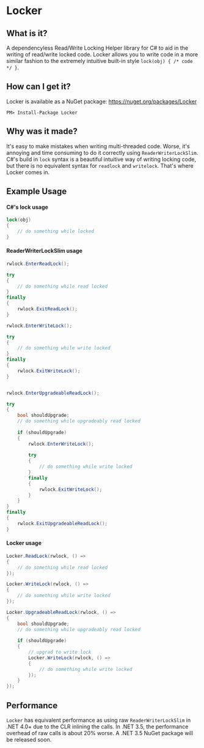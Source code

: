Locker
======

What is it?
-----------

A dependencyless Read/Write Locking Helper library for C# to aid in the writing of read/write locked code. Locker allows you to write code in a more similar fashion to the extremely intuitive built-in style `lock(obj) { /* code */ }`.

How can I get it?
-----------------

Locker is available as a NuGet package: https://nuget.org/packages/Locker

```
PM> Install-Package Locker
```

Why was it made?
----------------

It's easy to make mistakes when writing multi-threaded code. Worse, it's annoying and time consuming to do it correctly using `ReaderWriterLockSlim`. C#'s build in `lock` syntax is a beautiful intuitive way of writing locking code, but there is no equivalent syntax for `readlock` and `writelock`. That's where Locker comes in.

Example Usage
-------------

#### C#'s lock usage ####

``` csharp
lock(obj)
{
    // do something while locked
}
```

#### ReaderWriterLockSlim usage ####

``` csharp
rwlock.EnterReadLock();

try
{
    // do something while read locked
}
finally
{
    rwlock.ExitReadLock();
}
```

``` csharp
rwlock.EnterWriteLock();

try
{
    // do something while write locked
}
finally
{
    rwlock.ExitWriteLock();
}
```

``` csharp

rwlock.EnterUpgradeableReadLock();

try
{
    bool shouldUpgrade;
    // do something while upgradeably read locked
    
    if (shouldUpgrade)
    {
        rwlock.EnterWriteLock();
        
        try
        {
            // do something while write locked
        }
        finally
        {
            rwlock.ExitWriteLock();
        }
    }
}
finally
{
    rwlock.ExitUpgradeableReadLock();
}
```

#### Locker usage ####

``` csharp
Locker.ReadLock(rwlock, () =>
{
    // do something while read locked
});
```

``` csharp
Locker.WriteLock(rwlock, () =>
{
    // do something while write locked
});
```

``` csharp
Locker.UpgradeableReadLock(rwlock, () =>
{
    bool shouldUpgrade;
    // do something while upgradeably read locked
    
    if (shouldUpgrade)
    {
        // upgrad to write lock
        Locker.WriteLock(rwlock, () =>
        {
            // do something while write locked
        });
    }
});
```

Performance
-----------

`Locker` has equivalent performance as using raw `ReaderWriterLockSlim` in .NET 4.0+ due to the CLR inlining the calls. In .NET 3.5, the performance overhead of raw calls is about 20% worse. A .NET 3.5 NuGet package will be released soon.
